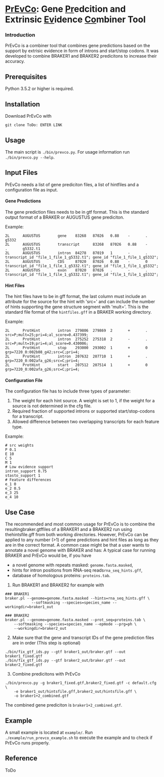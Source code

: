 # <ins>PrEvCo</ins>: Gene <ins>Pr</ins>edcition and Extrinsic <ins>Ev</ins>idence <ins>Co</ins>mbiner Tool
### Introduction
PrEvCo is a combiner tool that combines gene predictions based on the support by extrisic evidence in form of introns and start/stop codons. It was developed to combine BRAKER1 and BRAKER2 predicitons to increase their accuracy.

## Prerequisites
Python 3.5.2 or higher is required.

## Installation
Download PrEvCo with 
```console
git clone ToDo: ENTER LINK 
```

## Usage
The main script is ```./bin/prevco.py```. For usage information run ```./bin/prevco.py --help```.

## Input Files
PrEvCo needs a list of gene prediciton files, a list of hintfiles and a configuration file as input.

#### Gene Predictions 
The gene prediction files needs to be in gtf format. This is the standard output format of a BRAKER or AUGUSTUS gene prediciton.

Example:
```console
2L      AUGUSTUS        gene    83268   87026   0.88    -       .       g5332
2L      AUGUSTUS        transcript      83268   87026   0.88    -       .       g5332.t1
2L      AUGUSTUS        intron  84278   87019   1       -       .       transcript_id "file_1_file_1_g5332.t1"; gene_id "file_1_file_1_g5332";
2L      AUGUSTUS        CDS     87020   87026   0.88    -       0       transcript_id "file_1_file_1_g5332.t1"; gene_id "file_1_file_1_g5332";
2L      AUGUSTUS        exon    87020   87026   .       -       .       transcript_id "file_1_file_1_g5332.t1"; gene_id "file_1_file_1_g5332";
```

#### Hint Files
The hint files have to be in gff format, the last column must include an attribute for the source for the hint with 'src=' and can include the number of hints supporting the gene structure segment with 'mult='. This is the standard file format of the ```hintfiles.gff``` in a BRAKER working directory.

Example:
```console
2L      ProtHint        intron  279806  279869  2       +       .       src=P;mult=25;pri=4;al_score=0.437399;
2L      ProtHint        intron  275252  275318  2       -       .       src=P;mult=19;pri=4;al_score=0.430006;
2L      ProtHint        stop    293000  293002  1       +       0       grp=7220_0:002b08_g42;src=C;pri=4;
2L      ProtHint        intron  207632  207710  1       +       .       grp=7220_0:002afa_g26;src=C;pri=4;
2L      ProtHint        start   207512  207514  1       +       0       grp=7220_0:002afa_g26;src=C;pri=4;
```

#### Configuration File
The configuration file has to include three types of parameter:
1. The weight for each hint source. A weight is set to 1, if the weight for a source is not determined in the cfg file.
2. Required fraction of supported introns or supported start/stop-codons for a transcript.
3. Allowed difference between two overlapping transcripts for each feature type.

Example:
```console
# src weights
P 0.1
E 10
C 5
M 1
# Low evidence support
intron_support 0.75
stasto_support 1
# Feature differences 
e_1 0
e_2 0.5
e_3 25
e_4 10
```


## Use Case
The recommended and most common usage for PrEvCo is to combine the resultingbraker.gtffiles of a BRAKER1 and a BRAKER2 run using thehintsfile.gff from both working directories. However, PrEvCo can be applied to any number (>1) of gene predictions and hint files as long as they are in the correct format. A common case might be that a user wants to annotate a novel genome with BRAKER and has:
A typical case for running BRAKER and PrEvCo would be, if you have
* a novel genome with repeats masked: ```genome.fasta.masked```,
* hints for intron positions from RNA-seq reads```rna_seq_hints.gff```,
* database of homologous proteins: ```proteins.tab```.

1. Run BRAKER1 and BRAKER2 for example with
```console
### BRAKER1
braker.pl --genome=genome.fasta.masked --hints=rna_seq_hints.gff \ 
            --softmasking --species=species_name --workingdir=braker1_out
    
### BRAKER2
braker.pl --genome=genome.fasta.masked --prot_seq=proteins.tab \ 
    --softmasking --species=species_name --epmode --prg=ph \ 
    --workingdir=braker2_out
```
2. Make sure that the gene and transcript IDs of the gene prediction files are in order (This step is optional)
```console
./bin/fix_gtf_ids.py --gtf braker1_out/braker.gtf --out braker1_fixed.gtf
./bin/fix_gtf_ids.py --gtf braker2_out/braker.gtf --out braker2_fixed.gtf
```
3. Combine predicitons with PrEvCo
```console
./bin/prevco.py -g braker1_fixed.gtf,braker2_fixed.gtf -c default.cfg \ 
    -e braker1_out/hintsfile.gff,braker2_out/hintsfile.gff \
    -o braker1+2_combined.gtf
```
The combined gene prediciton is ```braker1+2_combined.gtf```.

## Example
A small example is located at ```example/```. Run ```./example/run_prevco_example.sh``` to execute the example and to check if PrEvCo runs properly. 

## Reference
ToDo

